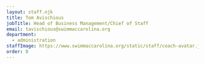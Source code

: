 ```yaml
---
layout: staff.njk
title: Tom Avischious
jobTitle: Head of Business Management/Chief of Staff
email: tavischious@swimmaccarolina.org
department:
  - administration
staffImage: https://www.swimmaccarolina.org/static/staff/coach-avatar.jpg
order: 0
---
```

